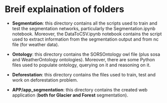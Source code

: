 # Breif explaination of folders
- **Segmentation**: this directory contains all the scripts used to train and test the segmentation networks, particularly the Segmentation.ipynb notebook. Moreover, the DataToCSV.ipynb notebook contains the script used to extract information from the segmentation output and from nc file (for weather data).

- **Ontology**: this directory contains the SORSOntology owl file (plus sosa and WeatherOntology ontologies). Moreover, there are some Python files used to populate ontology, querying on it and reasoning on it.

- **Deforestation**: this directory contains the files used to train, test and work on deforestation problem.

- **APP/app_segmentation**: this directory contains the created web application (**both for Glacier and Forest** segmentation).
